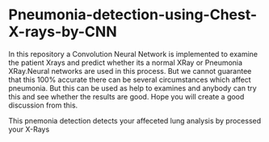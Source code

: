 # Pneumonia-detection-using-Chest-X-rays-by-CNN

In this repository a Convolution Neural Network is implemented to examine the patient Xrays and predict whether its a normal XRay or Pneumonia XRay.Neural networks are used in this process.
But we cannot guarantee that this 100% accurate there can be several circumstances which affect pneumonia. 
But this can be used as help to examines and anybody can try this and see whether the results are good. 
Hope you will create a good discussion from this.

This pnemonia detection detects your affeceted lung analysis by processed your X-Rays
